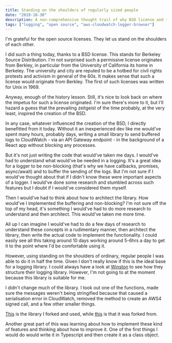 ```yaml
---
title: Standing on the shoulders of regularly sized people
date: "2019-10-30"
description: A non-comprehensive thought trail of why BSD license and the like are great.
tags: ["logging", "open source", "aws-cloudwatch-logger-browser"]
---
```


I'm grateful for the open source licenses. They let us stand on the shoulders of each other.

I did such a thing today, thanks to a BSD license. This stands for Berkeley Source Distribution. I'm not surprised such a permissive license originates from Berkley, in particular from the University of California its home in Berkeley. The university and city are reputed to be a hotbed for civil rights protests and activism in general of the 60s. It makes sense that such a license would originate from Berkley. The first of such licenses was written for Unix in 1969.

Anyway, enough of the history lesson. Still, it's nice to look back on where the impetus for such a license originated. I'm sure there's more to it, but I'll hazard a guess that the prevailing zeitgeist of the time probably, at the very least, inspired the creation of the BSD.

In any case, whatever influenced the creation of the BSD, I directly benefitted from it today. Without it an inexperienced dev like me would've spent many hours, probably days, writing a small library to send buffered logs to CloudWatch - via an API Gateway endpoint - in the background of a React app without blocking any processes.

But it's not just writing the code that would've taken me days. I would've had to understand what would've be needed in a logging. It's a great idea for a logger to be non-blocking (that's why we have callbacks, promises, async/await) and to buffer the sending of the logs. But I'm not sure if I would've thought about that if I didn't know these were important aspects of a logger. I would've done some research and stumbled across such features but I doubt if I would've considered them myself.

Then I would've had to think about how to architect the library. How would've I implemented the buffering and non-blocking? I'm not sure off the top of my head, it's something I would've had to do more research to understand and then architect. This would've taken me more time.

All up I can imagine I would've had to do a few days of research to understand these concepts in a rudimentary manner, then architect the library, then write the actual code to implement the functionality. I could easily see all this taking around 10 days working around 5-6hrs a day to get it to the point where I'd be comfortable using it.

However, using standing on the shoulders of ordinary, regular people I was able to do it in half the time. Given I don't really know if this is the ideal base for a logging library. I could always have a look at [Winston](https://github.com/winstonjs/winston) to see how they structure their logging library. However, I'm not going to at the moment because this library is suitable for me.

I didn't change much of the library. I took out one of the functions, made sure the messages weren't being stringified because that caused a serialisation error in CloudWatch, removed the method to create an AWS4 signed call, and a few other smaller things.

[This](https://github.com/ckckchoudhary/aws-cloudwatch-logger-browser) is the library I forked and used, while [this](https://github.com/nicolasdao/aws-cloudwatch-logger) is that it was forked from.

Another great part of this was learning about how to implement these kind of features and thinking about how to improve it. One of the first things I would do would write it in Typescript and then create it as a class object.
